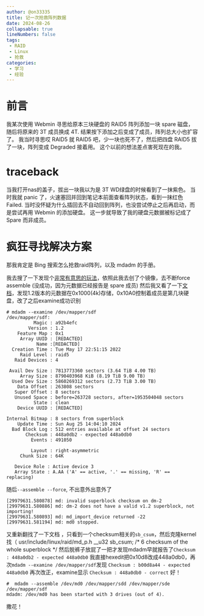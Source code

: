 ```yaml
---
author: @on33335
title: 记一次抢救阵列数据
date: 2024-08-26
collapsable: true
lineNumbers: false
tags:
 - RAID
 - Linux
 - 抢救
categories: 
 - 学习
 - 经验
---  
```


# 前言

我某次使用 Webmin 寻思给原本三块硬盘的 RAID5 阵列添加一块 spare 磁盘，随后将原来的 3T 成员换成 4T. 结果按下添加之后变成了成员，阵列总大小也扩容了。
我当时寻思哎 RAID5 就 RAID5 吧，少一块也死不了，然后把四盘 RAID5 拔了一块，阵列变成 Degraded 接着用。
这个以前的想法差点害死现在的我。

# traceback

当我打开nas的盖子，拔出一块我以为是 3T WD绿盘的时候看到了一抹紫色。
当时我就 panic 了，火速塞回并回到笔记本前面查看阵列状态，看到一抹红色 Failed.
当时没怀疑为什么插回去不自动回到阵列，也没尝试停止之后再启动，而是尝试再用 Webmin 的添加硬盘。
这一步就导致了我的硬盘元数据被标记成了 Spare 而非成员。

# 疯狂寻找解决方案

那我肯定是 Bing 搜索怎么抢救raid阵列，以及 mdadm 的手册。

我去搜了一下发现个[非常有意思的玩法](https://raid.wiki.kernel.org/index.php/Recovering_a_damaged_RAID)，依照此我去创了个镜像，去不断force assemble (没成功，因为元数据已经报告是 spare 成员)
然后我又看了一下[文档](https://raid.wiki.kernel.org/index.php/RAID_superblock_formats)，发现1.2版本的元数据在0x1000(4k)存储，0x10A0控制着成员是第几块硬盘，改了之后examine成功识别
```
# mdadm --examine /dev/mapper/sdf
/dev/mapper/sdf:
          Magic : a92b4efc
        Version : 1.2
    Feature Map : 0x1
     Array UUID : [REDACTED]
           Name :[REDACTED]
  Creation Time : Tue May 17 22:51:15 2022
     Raid Level : raid5
   Raid Devices : 4

 Avail Dev Size : 7813773360 sectors (3.64 TiB 4.00 TB)
     Array Size : 8790403968 KiB (8.19 TiB 9.00 TB)
  Used Dev Size : 5860269312 sectors (2.73 TiB 3.00 TB)
    Data Offset : 263808 sectors
   Super Offset : 8 sectors
   Unused Space : before=263728 sectors, after=1953504048 sectors
          State : clean
    Device UUID : [REDACTED]

Internal Bitmap : 8 sectors from superblock
    Update Time : Sun Aug 25 14:04:10 2024
  Bad Block Log : 512 entries available at offset 24 sectors
       Checksum : 448a0db2 - expected 448a0db0
         Events : 491050

         Layout : right-asymmetric
     Chunk Size : 64K

   Device Role : Active device 3
   Array State : A.AA ('A' == active, '.' == missing, 'R' == replacing)
```

随后`--assemble --force`, 不出意外出意外了

```
[29979631.580878] md: invalid superblock checksum on dm-2
[29979631.580886] md: dm-2 does not have a valid v1.2 superblock, not importing!
[29979631.580893] md: md_import_device returned -22
[29979631.581194] md: md0 stopped.
```

又重新翻找了一下文档
，只看到一个checksum相关的`sb_csum`，然后克隆kernel找（
usr/include/linux/raid/md_p.h
__u32 sb_csum;  /*  6 checksum of the whole superblock        */
然后脱裤子放屁了一把才发现mdadm早就报告了`Checksum : 448a0db2 - expected 448a0db0`
我直接hexedit把0x10d8改成448a0db0，再次`mdadm --examine /dev/mapper/sdf`发现
`Checksum : b00d8a44 - expected 448a0db0`
再次改正，examine显示
`Checksum : 448a0db0 - correct`
好！

```
#  mdadm --assemble /dev/md0 /dev/mapper/sdd /dev/mapper/sde /dev/mapper/sdf
mdadm: /dev/md0 has been started with 3 drives (out of 4).
```

撒花！
